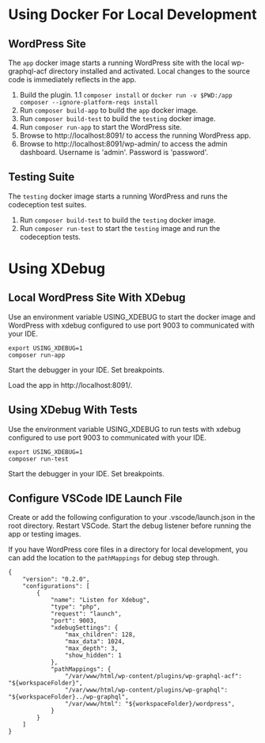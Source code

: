# Using Docker For Local Development

## WordPress Site

The `app` docker image starts a running WordPress site with the local wp-graphql-acf directory installed and activated. Local changes to the source code is immediately reflects in the app.

1. Build the plugin.
   1.1 `composer install` or `docker run -v $PWD:/app composer --ignore-platform-reqs install`
1. Run `composer build-app` to build the `app` docker image.
1. Run `composer build-test` to build the `testing` docker image.
1. Run `composer run-app` to start the WordPress site.
1. Browse to http://localhost:8091/ to access the running WordPress app.
1. Browse to http://localhost:8091/wp-admin/ to access the admin dashboard. Username is 'admin'. Password is 'password'.

## Testing Suite

The `testing` docker image starts a running WordPress and runs the codeception test suites.

1. Run `composer build-test` to build the `testing` docker image.
1. Run `composer run-test` to start the `testing` image and run the codeception tests.

# Using XDebug

## Local WordPress Site With XDebug

Use an environment variable USING_XDEBUG to start the docker image and WordPress with xdebug configured to use port 9003 to communicated with your IDE.

```
export USING_XDEBUG=1
composer run-app
```

Start the debugger in your IDE. Set breakpoints.

Load the app in http://localhost:8091/.

## Using XDebug With Tests

Use the environment variable USING_XDEBUG to run tests with xdebug configured to use port 9003 to communicated with your IDE.

```
export USING_XDEBUG=1
composer run-test
```

Start the debugger in your IDE. Set breakpoints.

## Configure VSCode IDE Launch File

Create or add the following configuration to your .vscode/launch.json in the root directory. Restart VSCode. Start the debug listener before running the app or testing images.

If you have WordPress core files in a directory for local development, you can add the location to the `pathMappings` for debug step through.

```
{
    "version": "0.2.0",
    "configurations": [
		{
			"name": "Listen for Xdebug",
			"type": "php",
			"request": "launch",
			"port": 9003,
			"xdebugSettings": {
				"max_children": 128,
				"max_data": 1024,
				"max_depth": 3,
				"show_hidden": 1
			},
			"pathMappings": {
				"/var/www/html/wp-content/plugins/wp-graphql-acf": "${workspaceFolder}",
				"/var/www/html/wp-content/plugins/wp-graphql": "${workspaceFolder}../wp-graphql",
				"/var/www/html": "${workspaceFolder}/wordpress",
			}
		}
    ]
}
```
